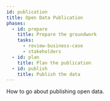 ```yaml
---
id: publication
title: Open Data Publication
phases:
  - id: prepare
    title: Prepare the groundwork
    tasks:
      - review-business-case
      - stakeholders
  - id: plan
    title: Plan the publication
  - id: publish
    title: Publish the data
---
```

How to go about publishing open data.
